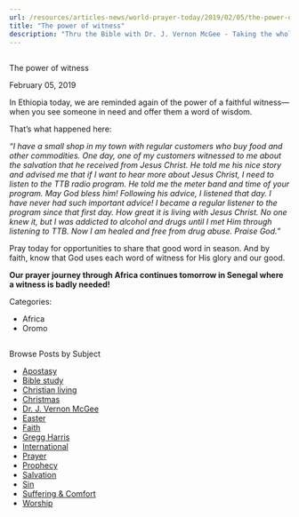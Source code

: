 ```yaml
---
url: /resources/articles-news/world-prayer-today/2019/02/05/the-power-of-witness
title: "The power of witness"
description: "Thru the Bible with Dr. J. Vernon McGee - Taking the whole Word to the whole world"
---
```







## 
 The power of witness


February 05, 2019
![]()




In Ethiopia today, we are reminded again of the power of a faithful witness—when you see someone in need and offer them a word of wisdom. 


That’s what happened here: 


*“I have a small shop in my town with regular customers who buy food and other commodities. One day, one of my customers witnessed to me about the salvation that he received from Jesus Christ. He told me his nice story and advised me that if I want to hear more about Jesus Christ, I need to listen to the TTB radio program. He told me the meter band and time of your program. May God bless him! Following his advice, I listened that day. I have never had such important advice! I became a regular listener to the program since that first day. How great it is living with Jesus Christ. No one knew it, but I was addicted to alcohol and drugs until I met Him through listening to TTB. Now I am healed and free from drug abuse. Praise God.”*


Pray today for opportunities to share that good word in season. And by faith, know that God uses each word of witness for His glory and our good. 


**Our prayer journey through Africa continues tomorrow in Senegal where a witness is badly needed!** 



Categories: 


* Africa
* Oromo









## 
 Browse Posts by Subject


* [Apostasy](/resources/articles-news/-in-tags/tags/Apostasy)
* [Bible study](/resources/articles-news/-in-tags/tags/Bible-study)
* [Christian living](/resources/articles-news/-in-tags/tags/Christian-living)
* [Christmas](/resources/articles-news/-in-tags/tags/Christmas)
* [Dr. J. Vernon McGee](/resources/articles-news/-in-tags/tags/Dr-J-Vernon-McGee)
* [Easter](/resources/articles-news/-in-tags/tags/easter)
* [Faith](/resources/articles-news/-in-tags/tags/Faith)
* [Gregg Harris](/resources/articles-news/-in-tags/tags/Gregg-Harris)
* [International](/resources/articles-news/-in-tags/tags/International)
* [Prayer](/resources/articles-news/-in-tags/tags/prayer)
* [Prophecy](/resources/articles-news/-in-tags/tags/Prophecy)
* [Salvation](/resources/articles-news/-in-tags/tags/Salvation)
* [Sin](/resources/articles-news/-in-tags/tags/sin)
* [Suffering & Comfort](/resources/articles-news/-in-tags/tags/Suffering-Comfort)
* [Worship](/resources/articles-news/-in-tags/tags/worship)






